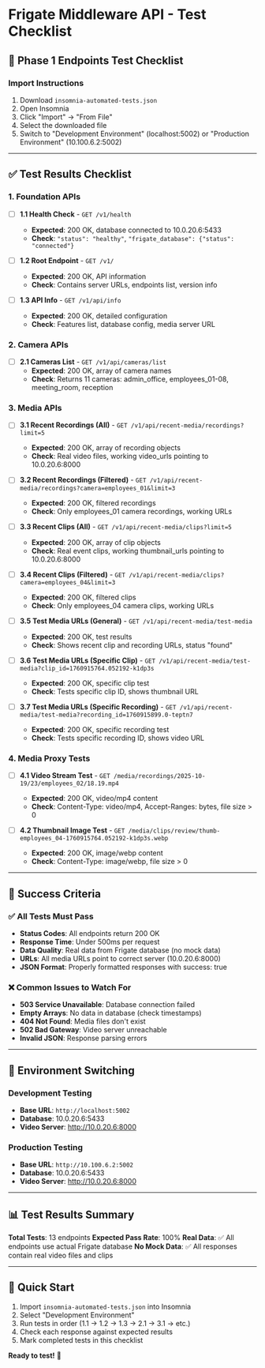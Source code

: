 # Frigate Middleware API - Test Checklist

## 🧪 Phase 1 Endpoints Test Checklist

### Import Instructions
1. Download `insomnia-automated-tests.json`
2. Open Insomnia
3. Click "Import" → "From File"
4. Select the downloaded file
5. Switch to "Development Environment" (localhost:5002) or "Production Environment" (10.100.6.2:5002)

---

## ✅ Test Results Checklist

### 1. Foundation APIs

- [ ] **1.1 Health Check** - `GET /v1/health`
  - **Expected**: 200 OK, database connected to 10.0.20.6:5433
  - **Check**: `"status": "healthy"`, `"frigate_database": {"status": "connected"}`

- [ ] **1.2 Root Endpoint** - `GET /v1/`
  - **Expected**: 200 OK, API information
  - **Check**: Contains server URLs, endpoints list, version info

- [ ] **1.3 API Info** - `GET /v1/api/info`
  - **Expected**: 200 OK, detailed configuration
  - **Check**: Features list, database config, media server URL

### 2. Camera APIs

- [ ] **2.1 Cameras List** - `GET /v1/api/cameras/list`
  - **Expected**: 200 OK, array of camera names
  - **Check**: Returns 11 cameras: admin_office, employees_01-08, meeting_room, reception

### 3. Media APIs

- [ ] **3.1 Recent Recordings (All)** - `GET /v1/api/recent-media/recordings?limit=5`
  - **Expected**: 200 OK, array of recording objects
  - **Check**: Real video files, working video_urls pointing to 10.0.20.6:8000

- [ ] **3.2 Recent Recordings (Filtered)** - `GET /v1/api/recent-media/recordings?camera=employees_01&limit=3`
  - **Expected**: 200 OK, filtered recordings
  - **Check**: Only employees_01 camera recordings, working URLs

- [ ] **3.3 Recent Clips (All)** - `GET /v1/api/recent-media/clips?limit=5`
  - **Expected**: 200 OK, array of clip objects
  - **Check**: Real event clips, working thumbnail_urls pointing to 10.0.20.6:8000

- [ ] **3.4 Recent Clips (Filtered)** - `GET /v1/api/recent-media/clips?camera=employees_04&limit=3`
  - **Expected**: 200 OK, filtered clips
  - **Check**: Only employees_04 camera clips, working URLs

- [ ] **3.5 Test Media URLs (General)** - `GET /v1/api/recent-media/test-media`
  - **Expected**: 200 OK, test results
  - **Check**: Shows recent clip and recording URLs, status "found"

- [ ] **3.6 Test Media URLs (Specific Clip)** - `GET /v1/api/recent-media/test-media?clip_id=1760915764.052192-k1dp3s`
  - **Expected**: 200 OK, specific clip test
  - **Check**: Tests specific clip ID, shows thumbnail URL

- [ ] **3.7 Test Media URLs (Specific Recording)** - `GET /v1/api/recent-media/test-media?recording_id=1760915899.0-teptn7`
  - **Expected**: 200 OK, specific recording test
  - **Check**: Tests specific recording ID, shows video URL

### 4. Media Proxy Tests

- [ ] **4.1 Video Stream Test** - `GET /media/recordings/2025-10-19/23/employees_02/18.19.mp4`
  - **Expected**: 200 OK, video/mp4 content
  - **Check**: Content-Type: video/mp4, Accept-Ranges: bytes, file size > 0

- [ ] **4.2 Thumbnail Image Test** - `GET /media/clips/review/thumb-employees_04-1760915764.052192-k1dp3s.webp`
  - **Expected**: 200 OK, image/webp content
  - **Check**: Content-Type: image/webp, file size > 0

---

## 🎯 Success Criteria

### ✅ All Tests Must Pass
- **Status Codes**: All endpoints return 200 OK
- **Response Time**: Under 500ms per request
- **Data Quality**: Real data from Frigate database (no mock data)
- **URLs**: All media URLs point to correct server (10.0.20.6:8000)
- **JSON Format**: Properly formatted responses with success: true

### ❌ Common Issues to Watch For
- **503 Service Unavailable**: Database connection failed
- **Empty Arrays**: No data in database (check timestamps)
- **404 Not Found**: Media files don't exist
- **502 Bad Gateway**: Video server unreachable
- **Invalid JSON**: Response parsing errors

---

## 🔧 Environment Switching

### Development Testing
- **Base URL**: `http://localhost:5002`
- **Database**: 10.0.20.6:5433
- **Video Server**: http://10.0.20.6:8000

### Production Testing
- **Base URL**: `http://10.100.6.2:5002`
- **Database**: 10.0.20.6:5433
- **Video Server**: http://10.0.20.6:8000

---

## 📊 Test Results Summary

**Total Tests**: 13 endpoints
**Expected Pass Rate**: 100%
**Real Data**: ✅ All endpoints use actual Frigate database
**No Mock Data**: ✅ All responses contain real video files and clips

---

## 🚀 Quick Start

1. Import `insomnia-automated-tests.json` into Insomnia
2. Select "Development Environment"
3. Run tests in order (1.1 → 1.2 → 1.3 → 2.1 → 3.1 → etc.)
4. Check each response against expected results
5. Mark completed tests in this checklist

**Ready to test!** 🎉


